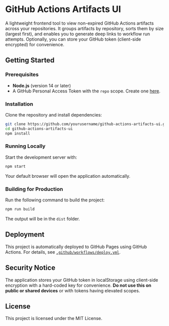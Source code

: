 # GitHub Actions Artifacts UI

A lightweight frontend tool to view non-expired GitHub Actions artifacts across your repositories. It groups artifacts by repository, sorts them by size (largest first), and enables you to generate deep links to workflow run attempts. Optionally, you can store your GitHub token (client-side encrypted) for convenience.

## Getting Started

### Prerequisites

- **Node.js** (version 14 or later)
- A GitHub Personal Access Token with the `repo` scope. Create one [here](https://github.com/settings/tokens/new).

### Installation

Clone the repository and install dependencies:

```bash
git clone https://github.com/yourusername/github-actions-artifacts-ui.git
cd github-actions-artifacts-ui
npm install
```

### Running Locally

Start the development server with:

```bash
npm start
```

Your default browser will open the application automatically.

### Building for Production

Run the following command to build the project:

```bash
npm run build
```

The output will be in the `dist` folder.

## Deployment

This project is automatically deployed to GitHub Pages using GitHub Actions. For details, see [`.github/workflows/deploy.yml`](.github/workflows/deploy.yml).

## Security Notice

The application stores your GitHub token in localStorage using client-side encryption with a hard-coded key for convenience. **Do not use this on public or shared devices** or with tokens having elevated scopes.

## License

This project is licensed under the MIT License.
